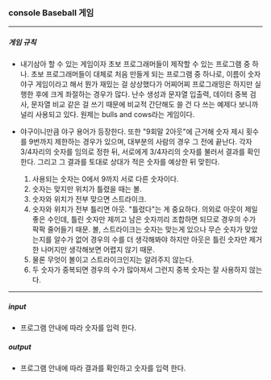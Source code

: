 ### console Baseball 게임
***

##### 게임 규칙

* 내기삼아 할 수 있는 게임이자 초보 프로그래머들이 제작할 수 있는 프로그램 중 하나. 초보 프로그래머들이 대체로 처음 만들게 되는 프로그램 중 하나로, 이름이 숫자야구 게임이라고 해서 뭔가 재밌는 걸 상상했다가 어찌어찌 프로그래밍은 하지만 실행한 후에 크게 좌절하는 경우가 많다. 난수 생성과 문자열 입출력, 데이터 중복 검사, 문자열 비교 같은 걸 쓰기 때문에 비교적 간단해도 쓸 건 다 쓰는 예제다 보니까 널리 사용되고 있다. 원제는 bulls and cows라는 게임이다.

* 야구이니만큼 야구 용어가 등장한다. 또한 "9회말 2아웃"에 근거해 숫자 제시 횟수를 9번까지 제한하는 경우가 있으며, 대부분의 사람의 경우 그 전에 끝난다. 각자 3/4자리의 숫자를 임의로 정한 뒤, 서로에게 3/4자리의 숫자를 불러서 결과를 확인한다. 그리고 그 결과를 토대로 상대가 적은 숫자를 예상한 뒤 맞힌다.

	1. 사용되는 숫자는 0에서 9까지 서로 다른 숫자이다.
	2. 숫자는 맞지만 위치가 틀렸을 때는 볼.
	3. 숫자와 위치가 전부 맞으면 스트라이크.
	4. 숫자와 위치가 전부 틀리면 아웃. "틀렸다"는 게 중요하다. 의외로 아웃이 제일 좋은 수인데, 틀린 숫자만 제끼고 남은 숫자끼리 조합하면 되므로 경우의 수가 팍팍 줄어들기 때문. 볼, 스트라이크는 숫자는 맞는게 있으나 무슨 숫자가 맞았는지를 알수가 없어 경우의 수를 더 생각해봐야 하지만 아웃은 틀린 숫자만 제거한 나머지만 생각해보면 어렵지 않기 때문.
	5. 물론 무엇이 볼이고 스트라이크인지는 알려주지 않는다.
	6. 두 숫자가 중복되면 경우의 수가 많아져서 그런지 중복 숫자는 잘 사용하지 않는다.
***

##### input
* 프로그램 안내에 따라 숫자를 입력 한다.

##### output
* 프로그램 안내에 따라 결과를 확인하고 숫자를 입력 한다.